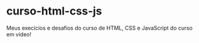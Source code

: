 # curso-html-css-js
Meus execícios e desafios do curso de HTML, CSS e JavaScript do curso em vídeo!
